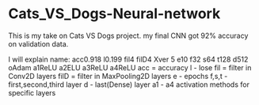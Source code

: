 # Cats_VS_Dogs-Neural-network

This is my take on Cats VS Dogs project.
my final CNN got 92% accuracy on validation data.

I will explain name:
acc0.918 l0.199 fil4 filD4 Xver 5 e10 f32 s64 t128 d512 oAdam  a1ReLU a2ELU a3ReLU a4ReLU
acc = accuracy
l - lose
fil = filter in Conv2D layers
filD = filter in MaxPooling2D layers
e - epochs
f,s,t - first,second,third layer
d - last(Dense) layer
a1 - a4 activation methods for specific layers
